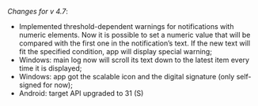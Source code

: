 _Changes for v 4.7_:
- Implemented threshold-dependent warnings for notifications with numeric elements. Now it is possible to set a numeric value that will be compared with the first one in the notification’s text. If the new text will fit the specified condition, app will display special warning;
- Windows: main log now will scroll its text down to the latest item every time it is displayed;
- Windows: app got the scalable icon and the digital signature (only self-signed for now);
- Android: target API upgraded to 31 (S)
